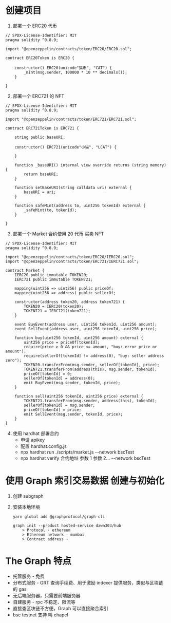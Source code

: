 # 创建项目

1. 部署一个 ERC20 代币

```
// SPDX-License-Identifier: MIT
pragma solidity ^0.8.9;

import "@openzeppelin/contracts/token/ERC20/ERC20.sol";

contract ERC20Token is ERC20 {

    constructor() ERC20(unicode"猫币", "CAT") {
        _mint(msg.sender, 100000 * 10 ** decimals());
    }

}
```

2. 部署一个 ERC721 的 NFT

```
// SPDX-License-Identifier: MIT
pragma solidity ^0.8.9;

import "@openzeppelin/contracts/token/ERC721/ERC721.sol";

contract ERC721Token is ERC721 {

    string public baseURI;

    constructor() ERC721(unicode"小猫", "LCAT") {

    }

    function _baseURI() internal view override returns (string memory) {
        return baseURI;
    }

    function setBaseURI(string calldata uri) external {
        baseURI = uri;
    }

    function safeMint(address to, uint256 tokenId) external {
        _safeMint(to, tokenId);
    }

}
```

3. 部署一个 Market 合约使用 20 代币 买卖 NFT

```
// SPDX-License-Identifier: MIT
pragma solidity ^0.8.9;

import "@openzeppelin/contracts/token/ERC20/IERC20.sol";
import "@openzeppelin/contracts/token/ERC721/IERC721.sol";

contract Market {
    IERC20 public immutable TOKEN20;
    IERC721 public immutable TOKEN721;

    mapping(uint256 => uint256) public priceOf;
    mapping(uint256 => address) public sellerOf;

    constructor(address token20, address token721) {
        TOKEN20 = IERC20(token20);
        TOKEN721 = IERC721(token721);
    }

    event BuyEvent(address user, uint256 tokenId, uint256 amount);
    event SellEvent(address user, uint256 tokenId, uint256 price);

    function buy(uint256 tokenId, uint256 amount) external {
        uint256 price = priceOf[tokenId];
        require(price > 0 && price <= amount, "buy: error price or amount");
        require(sellerOf[tokenId] != address(0), "buy: seller address zero");
        TOKEN20.transferFrom(msg.sender, sellerOf[tokenId], price);
        TOKEN721.transferFrom(address(this), msg.sender, tokenId);
        priceOf[tokenId] = 0;
        sellerOf[tokenId] = address(0);
        emit BuyEvent(msg.sender, tokenId, price);
    }

    function sell(uint256 tokenId, uint256 price) external {
        TOKEN721.transferFrom(msg.sender, address(this), tokenId);
        sellerOf[tokenId] = msg.sender;
        priceOf[tokenId] = price;
        emit SellEvent(msg.sender, tokenId, price);
    }
}

```

4. 使用 hardhat 部署合约
   - 申请 apikey
   - 配置 hardhat.config.js
   - npx hardhat run ./scripts/market.js --network bscTest
   - npx hardhat verify 合约地址 参数 1 参数 2... --network bscTest

# 使用 Graph 索引交易数据 创建与初始化

1. 创建 subgraph
2. 安装本地环境

   ```
   yarn global add @graphprotocol/graph-cli

   graph init --product hosted-service dawn303/hub
       > Protocol · ethereum
       > Ethereum network · mumbai
       > Contract address ›
   ```

# The Graph 特点

- 托管服务 - 免费
- 分布式服务 - GRT 查询手续费、用于激励 indexer 提供服务，类似与区块链的 gas
- 无后端服务器，只需要前端服务器
- 自建服务 - rpc 不稳定、限流等
- 直接查区块链不方便，Graph 可以直接聚合索引
- bsc testnet 支持 叫 chapel
